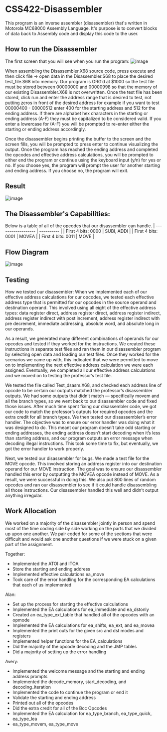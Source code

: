 # CSS422-Disassembler
This program is an inverse assembler (disassembler) that's written in Motorola MC68000 Assembly 
Language. It's purpose is to convert blocks of data back to Assembly code and display this code 
to the user.

## How to run the Disassembler
The first screen that you will see when you run the program:
![image](https://user-images.githubusercontent.com/59902126/130018824-2b0f7561-e8b9-45b2-84f0-5ecee2e36afa.png)

When assembling the Disassembler.X68 source code, press execute and then click file -> open 
data in the Disassembler.S68 to place the desired test_file.S68 into memory. Our program is
ORG’d at $1000 so the test file must be stored between 00000000 and 00000998 so that the
memory of our existing Disassembler.X68 is not overwritten. Once the test file has been stored,
click run and enter the address range that is desired to test, not putting zeros in front of the
desired address for example if you want to test 00000400 - 00000512 enter 400 for the starting
address and 512 for the ending address. If there are alphabet hex characters in the starting or
ending address (A-F) they must be capitalized to be considered valid. If you enter a lowercase
for (A-F) you will be prompted to re-enter either the starting or ending address accordingly.

Once the disassembler begins printing the buffer to the screen and the screen fills, you will be
prompted to press enter to continue visualizing the output. Once the program has reached the
ending address and completed the opcodes and effective address calculations, you will be
prompted to either end the program or continue using the keyboard input (y/n) for yes or no. If
you choose yes, the program will prompt the user for another starting and ending address. If you
choose no, the program will exit.

## Result
![image](https://user-images.githubusercontent.com/59902126/130018596-28cc5827-b197-4c59-85cc-0f67c4385d12.png)

## The Disassembler's Capabilities:
Below is a table of all of the opcodes that our disassembler can handle.
| ------------------ | ---------- |
| First 4 bits: 0000 | SUBI, ADDI |
| First 4 bits: 0001 | MOVEA      |
| First 4 bits: 0011 | MOVE       |


## Flow Diagram
![image](https://user-images.githubusercontent.com/59902126/130013644-1ee76e3b-0d85-4f05-8cc4-327c6134c4bb.png)

## Testing
How we tested our disassembler:
When we implemented each of our effective address calculations for our opcodes, we tested each
effective address type that is permitted for our opcodes in the source operand and destination
operand. This involved using all eight of the effective address types: data register direct, address
register direct, address register indirect, address register indirect with post increment, address
register indirect with pre decrement, immediate addressing, absolute word, and absolute long in
our operands.

As a result, we generated many different combinations of operands for our opcodes and tested if
they worked for the instructions. We created these instructions in separate test files and ran them
in our disassembler program by selecting open data and loading our test files. Once they worked
for the scenarios we came up with, this indicated that we were permitted to move on to
implementing the next effective address calculation we were each assigned. Eventually, we
completed all our effective address calculations and we moved on to testing the professor’s test
file.

We tested the file called Test_dsasm.X68, and checked each address line of opcode to be certain
our outputs matched the professor’s disassembler outputs. We had some outputs that didn’t
match — specifically movem and all the branch types, so we went back to our disassembler code
and fixed those issues. After much time spent fixing our disassembler code, we got our code to
match the professor’s outputs for required opcodes and the extra credit for all branch types.
We then tested our dissassembler’s error handler. The objective was to ensure our error handler
was doing what it was designed to do. This meant our program doesn’t take odd starting or
ending addresses, the ending address doesn’t start decoding when it’s less than starting address,
and our program outputs an error message when decoding illegal instructions. This took some
time to fix, but eventually, we got the error handler to work properly.

Next, we tested our disassembler for bugs. We made a test file for the MOVE opcode. This
involved storing an address register into our destination operand for our MOVE instruction. The
goal was to ensure our disassembler handled this error by outputting the MOVEA opcode instead
of MOVE. As a result, we were successful in doing this. We also put 800 lines of random
opcodes and ran our disassembler to see if it could handle disassembling all those instructions.
Our disassembler handled this well and didn’t output anything irregular.

## Work Allocation
We worked on a majority of the disassembler jointly in person and spend most of the time
coding side by side working on the parts that we divided up upon one another. We pair coded for
some of the sections that were difficult and would ask one another questions if we were stuck on
a given part of the assignment.

Together:
- Implemented the ATOI and ITOA
- Store the starting and ending address
- Implemented effective calculations ea_move
- Took care of the error handling for the corresponding EA calculations that each of us
implemented

Alan:
- Set up the process for starting the effective calculations
- Implemented the EA calculations for ea_immediate and ea_dstonly
- Created an ea_type_ext_table that handled all of the opcodes with an opmode
- Implemented the EA calculations for ea_shifts, ea_ext, and ea_movea
- Implemented the print outs for the given src and dst modes and registers
- Implemented helper functions for the EA_calculations
- Did the majority of the opcode decoding and the JMP tables
- Did a majority of setting up the error handling

Avery:
- Implemented the welcome message and the starting and ending address prompts
- Implemented the decode_memory, start_decoding, and decoding_iteration
- Implemented the code to continue the program or end it
- Validate the starting and ending address
- Printed out all of the opcodes
- Did the extra credit for all of the Bcc Opcodes
- Implemented the EA calculation for ea_type_branch, ea_type_quick, ea_type_lea
- ea_type_movem, ea_type_move
